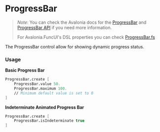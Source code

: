 # ProgressBar

> _Note_: You can check the Avalonia docs for the [ProgressBar](https://docs.avaloniaui.net/docs/controls/progressbar) and [ProgressBar API](http://reference.avaloniaui.net/api/Avalonia.Controls/ProgressBar/) if you need more information.
>
> For Avalonia.FuncUI's DSL properties you can check [ProgressBar.fs](../../src/Avalonia.FuncUI.DSL/ProgressBar.fs)

The ProgressBar control allow for showing dynamic progress status.

### Usage

**Basic Progress Bar**

```fsharp
ProgressBar.create [
    ProgressBar.value 50.
    ProgressBar.maximum 100.
    // Minimum default value is set to 0
]
```

**Indeterminate Animated Progress Bar**

```fsharp
ProgressBar.create [
    ProgressBar.isIndeterminate true
]
```
